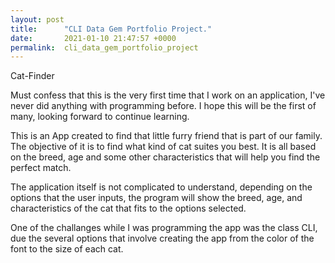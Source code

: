 ```yaml
---
layout: post
title:      "CLI Data Gem Portfolio Project."
date:       2021-01-10 21:47:57 +0000
permalink:  cli_data_gem_portfolio_project
---
```



Cat-Finder

Must confess that this is the very first time that I work on an application, I've never did anything with programming before. I hope this will be the first of many, looking forward to continue learning.

This is an App created to find that little furry friend that is part of our family. The objective of it is to find what kind of cat suites you best.  It is all based on the breed, age and some other characteristics that will help you find the perfect match. 

The application itself is  not complicated to understand, depending on the options that the user inputs, the program will show the breed, age, and characteristics of the cat that fits to the options selected.

One of the challanges while I was programming the app was the class CLI, due the several options that involve creating the app from the color of the font to the size of each cat.


